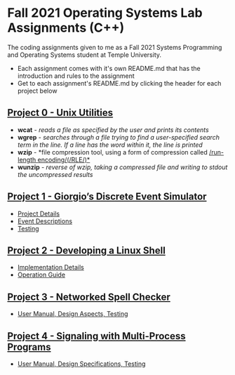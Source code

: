 # Fall 2021 Operating Systems Lab Assignments (C++)
The coding assignments given to me as a Fall 2021 Systems Programming and Operating Systems student at Temple University.

* Each assignment comes with it's own README.md that has the introduction and rules to the assignment
* Get to each assignment's README.md by clicking the header for each project below
  

## [Project 0 - Unix Utilities](https://github.com/apsawicki/fa21-OS-assignments/tree/main/Project%200%20-%20commands_and_zip)
* **wcat** - *reads a file as specified by the user and prints its contents*
* **wgrep** - *searches through a file trying to find a user-specified search term in the line. If a line has the word within it, the line is printed*
* **wzip** - *file compression tool, using a form of compression called [/run-length encoding/(/RLE/)*](https://en.wikipedia.org/wiki/Run-length_encoding#:~:text=Run%2Dlength%20encoding%20(RLE),than%20as%20the%20original%20run.)
* **wunzip** - *reverse of wzip, taking a compressed file and writing to stdout the uncompressed results*

## [Project 1 - Giorgio’s Discrete Event Simulator](https://github.com/apsawicki/fa21-OS-assignments/tree/main/Project%201%20-%20event_sim)
* [Project Details](https://docs.google.com/document/d/1n5_wjc2cBcmvMDWiOrj1wN9AFbuo9Mu5x0LKrwdWskU/edit?usp=sharing)
* [Event Descriptions](https://docs.google.com/document/d/1aMD0WK2bNNzV8XUjQp2p6qTNsOus0MiATWpzKPFF6Fs/edit?usp=sharing)
* [Testing](https://docs.google.com/document/d/1ld8dWKdugelSHKPhsqekPX1gMZ0xnZmfmiTSALu6aPE/edit?usp=sharing)

## [Project 2 - Developing a Linux Shell](https://github.com/apsawicki/fa21-OS-assignments/tree/main/Project%202%20-%20shell)
* [Implementation Details](https://docs.google.com/document/d/1p9ZWYeCNLZAgZKDcsbBbTyAm4dAMoYjaGZ-jWvymUzE/edit?usp=sharing)
* [Operation Guide](https://docs.google.com/document/d/13U733i9BwDE0N0Yi_Q2L26wAn3AaJwjJU-jXTnOpUKU/edit?usp=sharing)

## [Project 3 - Networked Spell Checker](https://github.com/apsawicki/fa21-OS-assignments/tree/main/Project%203%20-%20network_spellchecker)
* [User Manual, Design Aspects, Testing](https://docs.google.com/document/d/1QT691qc5yr4SvmS6DVeZPYKL5pi-hQqK0Op-fHtcJyI/edit?usp=sharing)

## [Project 4 - Signaling with Multi-Process Programs](https://github.com/apsawicki/fa21-OS-assignments/tree/main/Project%204%20-%20signaling_multiprocess)
* [User Manual, Design Specifications, Testing](https://docs.google.com/document/d/1pwViLepWSR0WiqHcrPkHVUEyDjJgl8cuX8BnZnR9HJs/edit?usp=sharing)




